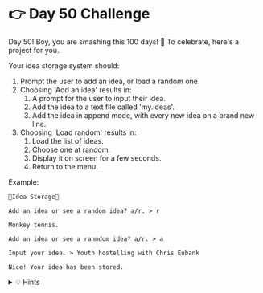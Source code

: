 # 👉 Day 50 Challenge

Day 50! Boy, you are smashing this 100 days! 🎊 To celebrate, here's a project for you.

Your idea storage system should:

1. Prompt the user to add an idea, or load a random one.
2. Choosing 'Add an idea' results in:
   1. A prompt for the user to input their idea.
   2. Add the idea to a text file called 'my.ideas'.
   3. Add the idea in append mode, with every new idea on a brand new line.
3. Choosing 'Load random' results in:
    1. Load the list of ideas.
    2. Choose one at random.
    3. Display it on screen for a few seconds.
    4. Return to the menu.


Example:

```
🌟Idea Storage🌟

Add an idea or see a random idea? a/r. > r

Monkey tennis.

Add an idea or see a ranmdom idea? a/r. > a

Input your idea. > Youth hostelling with Chris Eubank

Nice! Your idea has been stored.
```

<details> <summary> 💡 Hints </summary>
  
- To pick an idea at random, you could use `split()` to get an array of values. Or you could use `random.choice` to generate a random number and keep loading lines until you get to the random number line.
- Try implementing your menu as a subroutine, so you can call it whenever you need to return to it.
</details>